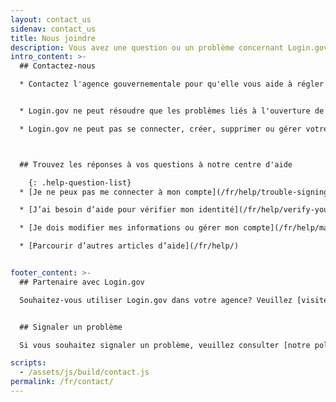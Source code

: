 ```yaml
---
layout: contact_us
sidenav: contact_us
title: Nous joindre
description: Vous avez une question ou un problème concernant Login.gov?
intro_content: >-
  ## Contactez-nous

  * Contactez l'agence gouvernementale pour qu'elle vous aide à régler les questions relatives à l'état de votre demande, à votre adhésion, à votre admissibilité, aux avantages ou à toute autre préoccupation liée à votre compte auprès de cette agence gouvernementale. Vous trouverez les informations de contact sur le site Web de l'agence.


  * Login.gov ne peut résoudre que les problèmes liés à l'ouverture de session.

  * Login.gov ne peut pas se connecter, créer, supprimer ou gérer votre compte en votre nom.



  ## Trouvez les réponses à vos questions à notre centre d'aide

    {: .help-question-list}
  * [Je ne peux pas me connecter à mon compte](/fr/help/trouble-signing-in/overview/)

  * [J’ai besoin d’aide pour vérifier mon identité](/fr/help/verify-your-identity/overview/)

  * [Je dois modifier mes informations ou gérer mon compte](/fr/help/manage-your-account/overview/)

  * [Parcourir d’autres articles d’aide](/fr/help/)


footer_content: >-
  ## Partenaire avec Login.gov

  Souhaitez-vous utiliser Login.gov dans votre agence? Veuillez [visiter le site web de nos partenaires](https://partners.login.gov/) ou [nous contacter](https://share.hsforms.com/16DIoo--rTU2xbNW1MShkBg3ak9e).


  ## Signaler un problème

  Si vous souhaitez signaler un problème, veuillez consulter [notre politique en matière de divulgation des vulnérabilités](https://handbook.tts.gsa.gov/general-information-and-resources/tech-policies/responding-to-public-disclosure-vulnerabilities/) et nous contacter en utilisant [notre formulaire de divulgation des vulnérabilités](https://docs.google.com/forms/d/e/1FAIpQLScuo4xCzBlpLnoq7-bDAVAxtJci03by7S-Q-Z_JUBDloK01QA/viewform).

scripts:
  - /assets/js/build/contact.js
permalink: /fr/contact/
---
```

